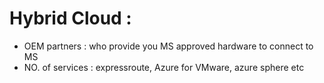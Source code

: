 # Hybrid Cloud : 
- OEM partners : who provide you MS approved hardware to connect to MS
- NO. of services : expressroute, Azure for VMware, azure sphere etc

